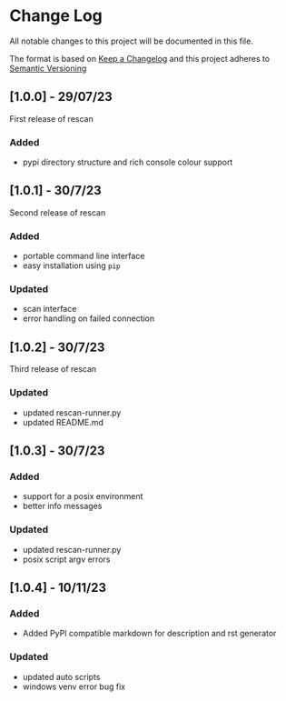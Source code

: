 # Change Log
All notable changes to this project will be documented in this file.
 
The format is based on [Keep a Changelog](http://keepachangelog.com/)
and this project adheres to [Semantic Versioning](http://semver.org/)

## [1.0.0] - 29/07/23
First release of rescan 
### Added
- pypi directory structure and rich console colour support 

## [1.0.1] - 30/7/23
Second release of rescan
### Added
- portable command line interface
- easy installation using `pip`
### Updated
- scan interface
- error handling on failed connection

## [1.0.2] - 30/7/23
Third release of rescan
### Updated
- updated rescan-runner.py
- updated README.md

## [1.0.3] - 30/7/23
### Added
- support for a posix environment 
- better info messages
### Updated
- updated rescan-runner.py
- posix script argv errors

## [1.0.4] - 10/11/23
### Added
- Added PyPI compatible markdown for description and rst generator
### Updated
- updated auto scripts
- windows venv error bug fix
